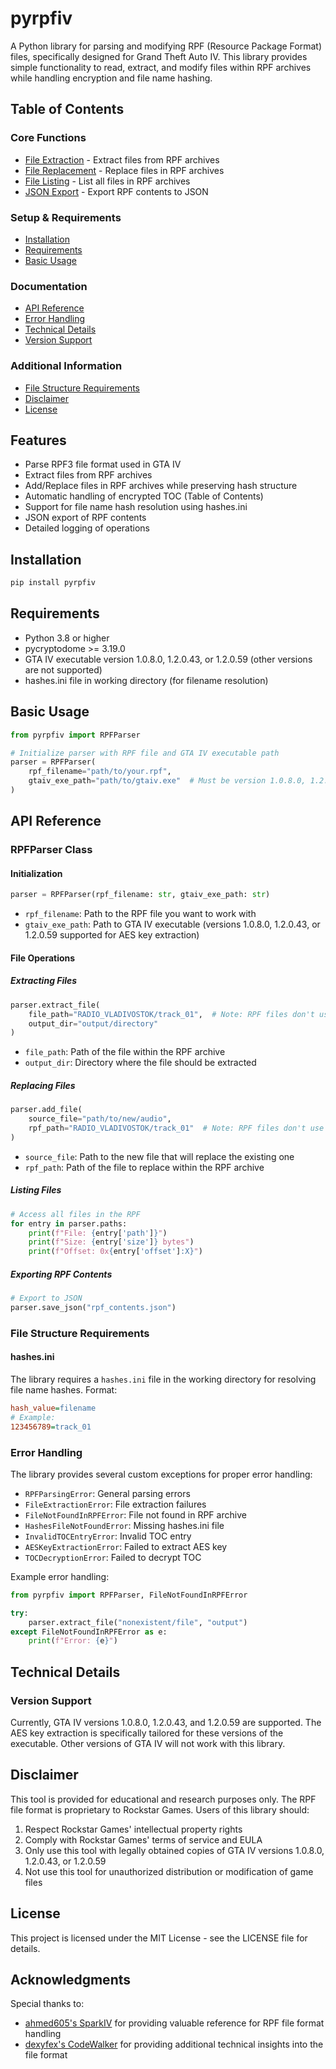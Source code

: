 # pyrpfiv

A Python library for parsing and modifying RPF (Resource Package Format) files, specifically designed for Grand Theft Auto IV. This library provides simple functionality to read, extract, and modify files within RPF archives while handling encryption and file name hashing.

## Table of Contents

### Core Functions

- [File Extraction](#extracting-files) - Extract files from RPF archives
- [File Replacement](#replacing-files) - Replace files in RPF archives
- [File Listing](#listing-files) - List all files in RPF archives
- [JSON Export](#exporting-rpf-contents) - Export RPF contents to JSON

### Setup & Requirements

- [Installation](#installation)
- [Requirements](#requirements)
- [Basic Usage](#basic-usage)

### Documentation

- [API Reference](#api-reference)
- [Error Handling](#error-handling)
- [Technical Details](#technical-details)
- [Version Support](#version-support)

### Additional Information

- [File Structure Requirements](#file-structure-requirements)
- [Disclaimer](#disclaimer)
- [License](#license)

## Features

- Parse RPF3 file format used in GTA IV
- Extract files from RPF archives
- Add/Replace files in RPF archives while preserving hash structure
- Automatic handling of encrypted TOC (Table of Contents)
- Support for file name hash resolution using hashes.ini
- JSON export of RPF contents
- Detailed logging of operations

## Installation

```bash
pip install pyrpfiv
```

## Requirements

- Python 3.8 or higher
- pycryptodome >= 3.19.0
- GTA IV executable version 1.0.8.0, 1.2.0.43, or 1.2.0.59 (other versions are not supported)
- hashes.ini file in working directory (for filename resolution)

## Basic Usage

```python
from pyrpfiv import RPFParser

# Initialize parser with RPF file and GTA IV executable path
parser = RPFParser(
    rpf_filename="path/to/your.rpf",
    gtaiv_exe_path="path/to/gtaiv.exe"  # Must be version 1.0.8.0, 1.2.0.43, or 1.2.0.59
)
```

## API Reference

### RPFParser Class

#### Initialization

```python
parser = RPFParser(rpf_filename: str, gtaiv_exe_path: str)
```

- `rpf_filename`: Path to the RPF file you want to work with
- `gtaiv_exe_path`: Path to GTA IV executable (versions 1.0.8.0, 1.2.0.43, or 1.2.0.59 supported for AES key extraction)

#### File Operations

##### Extracting Files

```python
parser.extract_file(
    file_path="RADIO_VLADIVOSTOK/track_01",  # Note: RPF files don't use extensions
    output_dir="output/directory"
)
```

- `file_path`: Path of the file within the RPF archive
- `output_dir`: Directory where the file should be extracted

##### Replacing Files

```python
parser.add_file(
    source_file="path/to/new/audio",
    rpf_path="RADIO_VLADIVOSTOK/track_01"  # Note: RPF files don't use extensions
)
```

- `source_file`: Path to the new file that will replace the existing one
- `rpf_path`: Path of the file to replace within the RPF archive

##### Listing Files

```python
# Access all files in the RPF
for entry in parser.paths:
    print(f"File: {entry['path']}")
    print(f"Size: {entry['size']} bytes")
    print(f"Offset: 0x{entry['offset']:X}")
```

##### Exporting RPF Contents

```python
# Export to JSON
parser.save_json("rpf_contents.json")
```

### File Structure Requirements

#### hashes.ini

The library requires a `hashes.ini` file in the working directory for resolving file name hashes. Format:

```ini
hash_value=filename
# Example:
123456789=track_01
```

### Error Handling

The library provides several custom exceptions for proper error handling:

- `RPFParsingError`: General parsing errors
- `FileExtractionError`: File extraction failures
- `FileNotFoundInRPFError`: File not found in RPF archive
- `HashesFileNotFoundError`: Missing hashes.ini file
- `InvalidTOCEntryError`: Invalid TOC entry
- `AESKeyExtractionError`: Failed to extract AES key
- `TOCDecryptionError`: Failed to decrypt TOC

Example error handling:

```python
from pyrpfiv import RPFParser, FileNotFoundInRPFError

try:
    parser.extract_file("nonexistent/file", "output")
except FileNotFoundInRPFError as e:
    print(f"Error: {e}")
```

## Technical Details

### Version Support

Currently, GTA IV versions 1.0.8.0, 1.2.0.43, and 1.2.0.59 are supported. The AES key extraction is specifically tailored for these versions of the executable. Other versions of GTA IV will not work with this library.

## Disclaimer

This tool is provided for educational and research purposes only. The RPF file format is proprietary to Rockstar Games. Users of this library should:

1. Respect Rockstar Games' intellectual property rights
2. Comply with Rockstar Games' terms of service and EULA
3. Only use this tool with legally obtained copies of GTA IV versions 1.0.8.0, 1.2.0.43, or 1.2.0.59
4. Not use this tool for unauthorized distribution or modification of game files

## License

This project is licensed under the MIT License - see the LICENSE file for details.

## Acknowledgments

Special thanks to:

- [ahmed605's SparkIV](https://github.com/ahmed605/SparkIV) for providing valuable reference for RPF file format handling
- [dexyfex's CodeWalker](https://github.com/dexyfex/CodeWalker) for providing additional technical insights into the file format
